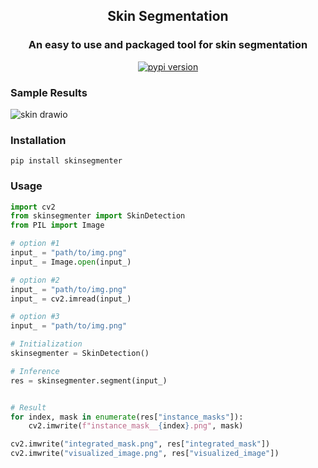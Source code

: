 <div align="center">
  <h2>
    Skin Segmentation
  </h2>
  <h3>
    An easy to use and packaged tool for skin segmentation   
  </h3>
    <a href="https://badge.fury.io/py/skinsegmenter"><img src="https://badge.fury.io/py/yolotext.svg" alt="pypi version"></a>
</div>

### Sample Results

![skin drawio](https://github.com/rzamarefat/skinsegmenter/assets/79300456/9374f9a7-c66d-4b2c-9317-4c7ef01d5e07)

### Installation

```
pip install skinsegmenter
```


### Usage
```python
import cv2
from skinsegmenter import SkinDetection
from PIL import Image

# option #1
input_ = "path/to/img.png"
input_ = Image.open(input_)

# option #2
input_ = "path/to/img.png"
input_ = cv2.imread(input_)

# option #3
input_ = "path/to/img.png"

# Initialization
skinsegmenter = SkinDetection()

# Inference
res = skinsegmenter.segment(input_)


# Result
for index, mask in enumerate(res["instance_masks"]):
    cv2.imwrite(f"instance_mask__{index}.png", mask)

cv2.imwrite("integrated_mask.png", res["integrated_mask"])
cv2.imwrite("visualized_image.png", res["visualized_image"])
```

